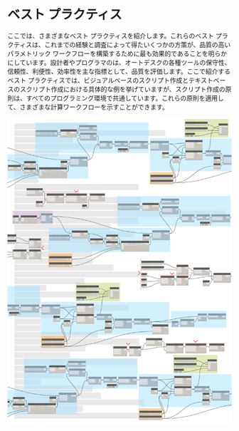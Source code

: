 

# ベスト プラクティス

ここでは、さまざまなベスト プラクティスを紹介します。これらのベスト プラクティスは、これまでの経験と調査によって得たいくつかの方策が、品質の高いパラメトリック ワークフローを構築するために最も効果的であることを明らかにしています。設計者やプログラマのは、オートデスクの各種ツールの保守性、信頼性、利便性、効率性を主な指標として、品質を評価します。ここで紹介するベスト プラクティスでは、ビジュアルベースのスクリプト作成とテキストベースのスクリプト作成における具体的な例を挙げていますが、スクリプト作成の原則は、すべてのプログラミング環境で共通しています。これらの原則を適用して、さまざまな計算ワークフローを示すことができます。

![](images/13-1/best-practices-cover.jpg)

